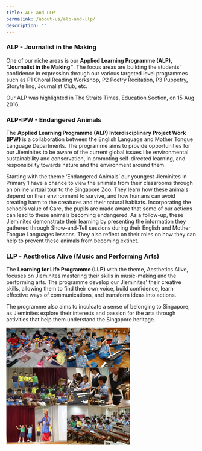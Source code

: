 ```yaml
---
title: ALP and LLP
permalink: /about-us/alp-and-llp/
description: ""
---
```

<h3>ALP - Journalist in the Making</h3>

One of our niche areas is our **Applied Learning Programme (ALP), "Journalist in the Making"**. The focus areas are building the students' confidence in expression through our various targeted level programmes such as P1 Choral Reading Workshop, P2 Poetry Recitation, P3 Puppetry, Storytelling, Journalist Club, etc.

Our ALP was highlighted in The Straits Times, Education Section, on 15 Aug 2016.

<h3>ALP-IPW - Endangered Animals</h3>

The **Applied Learning Programme (ALP) Interdisciplinary Project Work (IPW)** is a collaboration between the English Language and Mother Tongue Language Departments. The programme aims to provide opportunities for our Jieminites to be aware of the current global issues like environmental sustainability and conservation, in promoting self-directed learning, and responsibility towards nature and the environment around them.

Starting with the theme ‘Endangered Animals’ our youngest Jieminites in Primary 1 have a chance to view the animals from their classrooms through an online virtual tour to the Singapore Zoo. They learn how these animals depend on their environment to survive, and how humans can avoid creating harm to the creatures and their natural habitats. Incorporating the school’s value of Care, the pupils are made aware that some of our actions can lead to these animals becoming endangered. As a follow-up, these Jieminites demonstrate their learning by presenting the information they gathered through Show-and-Tell sessions during their English and Mother Tongue Languages lessons. They also reflect on their roles on how they can help to prevent these animals from becoming extinct.




<h3>LLP - Aesthetics Alive (Music and Performing Arts)</h3>

The **Learning for Life Programme (LLP)** with the theme, Aesthetics Alive, focuses on Jieminites mastering their skills in music-making and the performing arts. The programme develop our Jieminites' their creative skills, allowing them to find their own voice, build confidence, learn effective ways of communications, and transform ideas into actions. 

The programme also aims to inculcate a sense of belonging to Singapore, as Jieminites explore their interests and passion for the arts through activities that help them understand the Singapore heritage. 



<img src="/images/LLP.jpeg" style="width:65%">